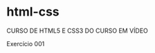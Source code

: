 # html-css
 CURSO DE HTML5 E CSS3 DO CURSO EM VÍDEO

<a link="https://pabloknop.github.io/html-css/exercicios/ex001/"> Exercício 001 </a>
